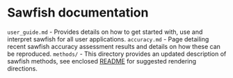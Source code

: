 # Sawfish documentation

`user_guide.md` - Provides details on how to get started with, use and interpret sawfish for all user applications.
`accuracy.md` - Page detailing recent sawfish accuracy assessment results and details on how these can be reproduced.
`methods/` - This directory provides an updated description of sawfish methods, see enclosed [README](methods/README.md) for suggested rendering directions.
